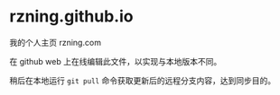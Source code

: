 # rzning.github.io

我的个人主页 rzning.com

在 github web 上在线编辑此文件，以实现与本地版本不同。

稍后在本地运行 `git pull` 命令获取更新后的远程分支内容，达到同步目的。
